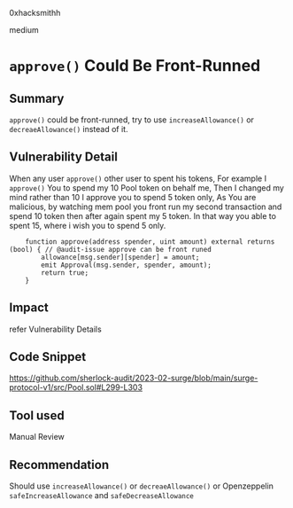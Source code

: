 0xhacksmithh

medium

# ```approve()``` Could Be Front-Runned

## Summary
```approve()``` could be front-runned, try to use ```increaseAllowance()``` or ```decreaeAllowance()``` instead of it.

## Vulnerability Detail
When any user ```approve()``` other user to spent his tokens,
For example I ```approve()``` You to spend my 10 Pool token on behalf me,
Then I changed my mind rather than 10 I approve you to spend 5 token only,
As You are malicious, by watching mem pool you front run my second transaction and spend 10 token then after again spent my 5 token.
In that way you able to spent 15, where i wish you to spend 5 only.

```solidity
    function approve(address spender, uint amount) external returns (bool) { // @audit-issue approve can be front runed
        allowance[msg.sender][spender] = amount;
        emit Approval(msg.sender, spender, amount);
        return true;
    }
```

## Impact
refer Vulnerability Details

## Code Snippet
https://github.com/sherlock-audit/2023-02-surge/blob/main/surge-protocol-v1/src/Pool.sol#L299-L303

## Tool used

Manual Review

## Recommendation
Should use ```increaseAllowance()``` or ```decreaeAllowance()``` or Openzeppelin ```safeIncreaseAllowance``` and ```safeDecreaseAllowance``` 